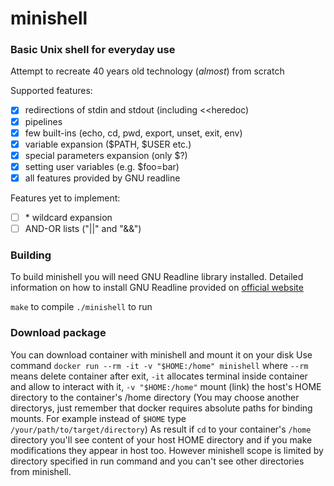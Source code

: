 # minishell
### Basic Unix shell for everyday use
Attempt to recreate 40 years old technology (*almost*) from scratch

Supported features:
- [x] redirections of stdin and stdout (including <<heredoc)
- [x] pipelines
- [x] few built-ins (echo, cd, pwd, export, unset, exit, env)
- [x] variable expansion ($PATH, $USER etc.)
- [x] special parameters expansion (only $?)
- [x] setting user variables (e.g. $foo=bar)
- [x] all features provided by GNU readline

Features yet to implement:
- [ ] \* wildcard expansion
- [ ] AND-OR lists ("||" and "&&")

### Building
To build minishell you will need GNU Readline library installed. Detailed information on how to install GNU Readline provided on [official website](https://tiswww.cwru.edu/php/chet/readline/rltop.html)

`make` to compile `./minishell` to run

### Download package
You can download container with minishell and mount it on your disk
Use command `docker run --rm -it -v "$HOME:/home" minishell` where `--rm` means delete container after exit, `-it` allocates terminal inside container and allow to interact with it, `-v "$HOME:/home"` mount (link) the host's HOME directory to the container's /home directory (You may choose another directorys, just remember that docker requires absolute paths for binding mounts. For example instead of `$HOME` type `/your/path/to/target/directory`) As result if `cd` to your container's `/home` directory you'll see content of your host HOME directory and if you make modifications they appear in host too. However minishell scope is limited by directory specified in run command and you can't see other directories from minishell.
